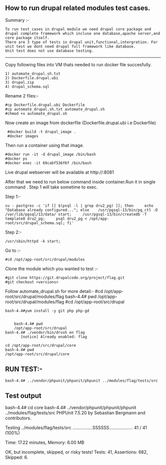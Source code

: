 How to run drupal related modules test cases.
-------------

Summary :-

    To run test cases in drupal module we need drupal core package and drupal complete framework which incluse one database,apache server,and core package itself.
    There are 3 type of tests in drupal unit,functional,intergration. For unit test we dont need drupal full framework like database.
    Unit test does not use database testing.

*************************

Copy following files into VM thats needed to run docker file succesfully.

    1) automate_drupal.sh.txt
    2) Dockerfile.drupal.ubi
    3) drupal.zip
    4) drupal_schema.sql

Rename 2 files:-

    #cp Dockerfile.drupal.ubi Dockerfile
    #cp automate_drupal.sh.txt automate_drupal.sh
    #chmod +x automate_drupal.sh


Now create an image from dockerfile (Dockerfile.drupal.ubi i.e Dockerfile)

     #docker build -t drupal_image .
     #docker images


Then run a container using that image.

    #docker run -it -d drupal_image /bin/bash
    #docker ps
    #docker exec -it 69cabf536f6f /bin/bash

Live drupal webserver will be available at http://<ip>:8081

After that we need to run below command inside container.Run it in single command . Step 1 will take sometime to exec.

Step 1:-

    su - postgres -c 'if [[ $(psql -l | grep dru2_pg) ]]; then     echo "Database already configured..."; else    /usr/pgsql-13/bin/pg_ctl -D /var/lib/pgsql/13/data/ start;     /usr/pgsql-13/bin/createdb -T template0 dru2_pg;     psql dru2_pg < /opt/app-root/src/drupal_schema.sql; fi'

Step 2:-

    /usr/sbin/httpd -k start;


Go to :-

    #cd /opt/app-root/src/drupal/modules

Clone the module which you wanted to test :-

    #git clone https://git.drupalcode.org/project/flag.git
    #git checkout <versions>

Follow automate_drupal.sh for more detail:-
    #cd /opt/app-root/src/drupal/modules/flag
    bash-4.4# pwd
    /opt/app-root/src/drupal/modules/flag
    #cd /opt/app-root/src/drupal

    bash-4.4#yum install -y git php php-gd


        bash-4.4# pwd
        /opt/app-root/src/drupal
	bash-4.4# ./vendor/bin/drush en flag
           [notice] Already enabled: flag

    cd /opt/app-root/src/drupal/core
    bash-4.4# pwd
    /opt/app-root/src/drupal/core


RUN TEST:-
----------

    bash-4.4# ../vendor/phpunit/phpunit/phpunit ../modules/flag/tests/src


Test output
----------------

bash-4.4# cd core
bash-4.4# ../vendor/phpunit/phpunit/phpunit ../modules/flag/tests/src
PHPUnit 7.5.20 by Sebastian Bergmann and contributors.

Testing ../modules/flag/tests/src
................SSSSSS...................                         41 / 41 (100%)

Time: 17.22 minutes, Memory: 6.00 MB

OK, but incomplete, skipped, or risky tests!
Tests: 41, Assertions: 682, Skipped: 6.
